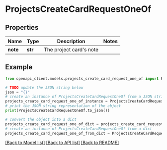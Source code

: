 # ProjectsCreateCardRequestOneOf


## Properties

Name | Type | Description | Notes
------------ | ------------- | ------------- | -------------
**note** | **str** | The project card&#39;s note | 

## Example

```python
from openapi_client.models.projects_create_card_request_one_of import ProjectsCreateCardRequestOneOf

# TODO update the JSON string below
json = "{}"
# create an instance of ProjectsCreateCardRequestOneOf from a JSON string
projects_create_card_request_one_of_instance = ProjectsCreateCardRequestOneOf.from_json(json)
# print the JSON string representation of the object
print(ProjectsCreateCardRequestOneOf.to_json())

# convert the object into a dict
projects_create_card_request_one_of_dict = projects_create_card_request_one_of_instance.to_dict()
# create an instance of ProjectsCreateCardRequestOneOf from a dict
projects_create_card_request_one_of_from_dict = ProjectsCreateCardRequestOneOf.from_dict(projects_create_card_request_one_of_dict)
```
[[Back to Model list]](../README.md#documentation-for-models) [[Back to API list]](../README.md#documentation-for-api-endpoints) [[Back to README]](../README.md)


